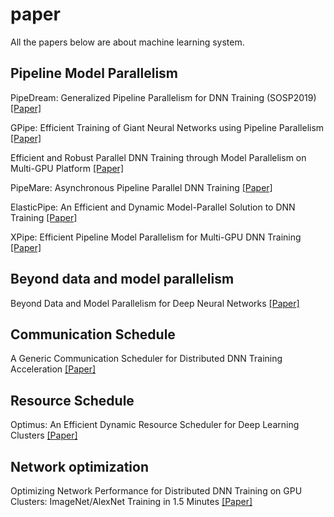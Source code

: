 # paper
All the papers below are about machine learning system.

## Pipeline Model Parallelism
PipeDream: Generalized Pipeline Parallelism for DNN Training (SOSP2019) [[Paper]](https://cs.stanford.edu/~matei/papers/2019/sosp_pipedream.pdf)

GPipe: Efficient Training of Giant Neural Networks using Pipeline Parallelism [[Paper]](https://arxiv.org/pdf/1811.06965.pdf)

Efficient and Robust Parallel DNN Training through Model Parallelism on Multi-GPU Platform [[Paper]](https://arxiv.org/pdf/1809.02839.pdf)

PipeMare: Asynchronous Pipeline Parallel DNN Training [[Paper]](https://arxiv.org/pdf/1910.05124.pdf)

ElasticPipe: An Efficient and Dynamic Model-Parallel Solution to DNN Training [[Paper]](https://dl.acm.org/citation.cfm?id=3331463)

XPipe: Efficient Pipeline Model Parallelism for Multi-GPU DNN Training [[Paper]](https://arxiv.org/pdf/1911.04610.pdf)


## Beyond data and model parallelism
Beyond Data and Model Parallelism for Deep Neural Networks [[Paper]](https://cs.stanford.edu/~zhihao/papers/sysml19a.pdf)

## Communication Schedule
A Generic Communication Scheduler for Distributed DNN Training Acceleration [[Paper]](https://i.cs.hku.hk/~cwu/papers/yhpeng-sosp19.pdf) 


## Resource Schedule
Optimus: An Efficient Dynamic Resource Scheduler for Deep Learning Clusters [[Paper]](https://i.cs.hku.hk/~cwu/papers/yhpeng-eurosys18.pdf)

## Network optimization
Optimizing Network Performance for Distributed DNN Training
on GPU Clusters: ImageNet/AlexNet Training in 1.5 Minutes [[Paper]](https://arxiv.org/pdf/1902.06855.pdf)


